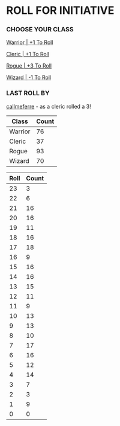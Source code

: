 # ROLL FOR INITIATIVE
### CHOOSE YOUR CLASS

[Warrior | +1 To Roll](https://github.com/benjaminsampica/benjaminsampica/issues/new?title=roll%7Cwarrior&body=Just+click+%27Submit+new+issue%27.)

[Cleric | +1 To Roll](https://github.com/benjaminsampica/benjaminsampica/issues/new?title=roll%7Ccleric&body=Just+click+%27Submit+new+issue%27.)

[Rogue | +3 To Roll](https://github.com/benjaminsampica/benjaminsampica/issues/new?title=roll%7Crogue&body=Just+click+%27Submit+new+issue%27.)

[Wizard | -1 To Roll](https://github.com/benjaminsampica/benjaminsampica/issues/new?title=roll%7Cwizard&body=Just+click+%27Submit+new+issue%27.)
### LAST ROLL BY
[callmeferre](https://www.github.com/callmeferre) - as a cleric rolled a 3!

|Class|Count|
|-|-|
|Warrior|76|
|Cleric|37|
|Rogue|93|
|Wizard|70|

|Roll|Count|
|-|-|
|23|3
|22|6
|21|16
|20|16
|19|11
|18|16
|17|18
|16|9
|15|16
|14|16
|13|15
|12|11
|11|9
|10|13
|9|13
|8|10
|7|17
|6|16
|5|12
|4|14
|3|7
|2|3
|1|9
|0|0

